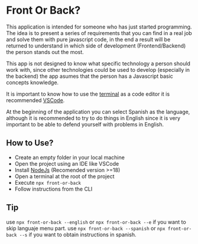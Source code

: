 # Front Or Back?
This application is intended for someone who has just started programming. The idea is to present a series of requirements that you can find in a real job and solve them with pure javascript code, in the end a result will be returned to understand in which side of ​​development (Frontend/Backend) the person stands out the most.

This app is not designed to know what specific technology a person should work with, since other technologies could be used to develop (especially in the backend) the app asumes that the person has a Javascript basic concepts knowledge.

It is important to know how to use the [terminal](https://code.visualstudio.com/docs/terminal/basics) as a code editor it is recommended [VSCode](https://code.visualstudio.com/download).

At the beginning of the application you can select Spanish as the language, although it is recommended to try to do things in English since it is very important to be able to defend yourself with problems in English.
## How to Use?
- Create an empty folder in your local machine
- Open the project using an IDE like VSCode
- Install [NodeJs](https://nodejs.org/) (Recomended version >=18)
- Open a terminal at the root of the project
- Execute `npx front-or-back`
- Follow instructions from the CLI

## Tip
use `npx front-or-back --english` or `npx front-or-back --e` if you want to skip languaje menu part. use `npx front-or-back --spanish` or `npx front-or-back --s` if you want to obtain instructions in spanish.